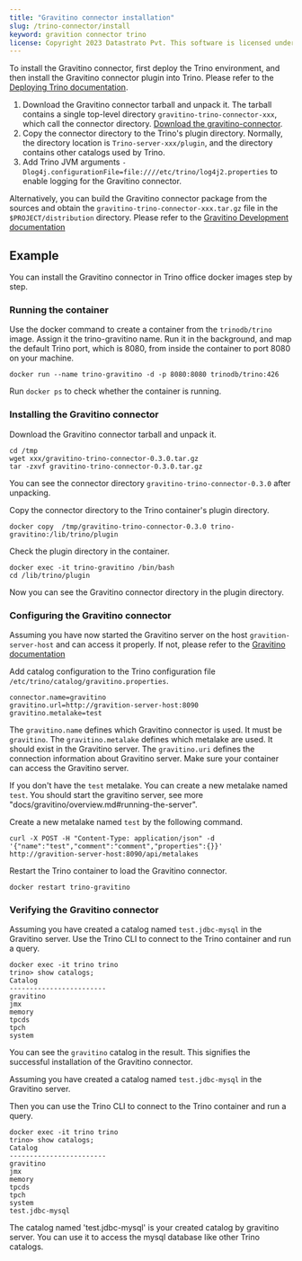 ```yaml
---
title: "Gravitino connector installation"
slug: /trino-connector/install
keyword: gravition connector trino
license: Copyright 2023 Datastrato Pvt. This software is licensed under the Apache License version 2.
---
```


To install the Gravitino connector, first deploy the Trino environment, and then install the Gravitino connector plugin into Trino.
Please refer to the [Deploying Trino documentation](https://trino.io/docs/current/installation/deployment.html).

1. Download the Gravitino connector tarball and unpack it.
   The tarball contains a single top-level directory `gravitino-trino-connector-xxx`,
   which call the connector directory.
   [Download the gravitino-connector](https://github.com/datastrato/gravitino/releases).
2. Copy the connector directory to the Trino's plugin directory.
   Normally, the directory location is `Trino-server-xxx/plugin`, and the directory contains other catalogs used by Trino.
3. Add Trino JVM arguments `-Dlog4j.configurationFile=file:////etc/trino/log4j2.properties` to enable logging for the Gravitino connector.

Alternatively,
you can build the Gravitino connector package from the sources
and obtain the `gravitino-trino-connector-xxx.tar.gz` file in the `$PROJECT/distribution` directory.
Please refer to the [Gravitino Development documentation](how-to-build)

## Example

You can install the Gravitino connector in Trino office docker images step by step.

### Running the container

Use the docker command to create a container from the `trinodb/trino` image. Assign it the trino-gravitino name. 
Run it in the background, and map the default Trino port, which is 8080, from inside the container to port 8080 on your machine.

```shell
docker run --name trino-gravitino -d -p 8080:8080 trinodb/trino:426
```
Run `docker ps` to check whether the container is running.


### Installing the Gravitino connector

Download the Gravitino connector tarball and unpack it.

```shell
cd /tmp
wget xxx/gravitino-trino-connector-0.3.0.tar.gz
tar -zxvf gravitino-trino-connector-0.3.0.tar.gz
```
You can see the connector directory `gravitino-trino-connector-0.3.0` after unpacking.

Copy the connector directory to the Trino container's plugin directory.
```shell
docker copy  /tmp/gravitino-trino-connector-0.3.0 trino-gravitino:/lib/trino/plugin
```

Check the plugin directory in the container.
```shell
docker exec -it trino-gravitino /bin/bash
cd /lib/trino/plugin
```
Now you can see the Gravitino connector directory in the plugin directory.

### Configuring the Gravitino connector

Assuming you have now started the Gravitino server on the host `gravition-server-host` and can access it properly. 
If not, please refer to the [Gravitino documentation](getting-started)

Add catalog configuration to the Trino configuration file `/etc/trino/catalog/gravitino.properties`.
```text
connector.name=gravitino
gravitino.url=http://gravition-server-host:8090
gravitino.metalake=test
```
The `gravitino.name` defines which Gravitino connector is used. It must be `gravitino`.
The `gravitino.metalake` defines which metalake are used. It should exist in the Gravitino server.
The `gravitino.uri` defines the connection information about Gravitino server. Make sure your container can access the Gravitino server.

If you don't have the `test` metalake. You can create a new metalake named `test`. 
You should start the gravitino server, see more "docs/gravitino/overview.md#running-the-server". 

Create a new metalake named `test` by the following command.
```shell
curl -X POST -H "Content-Type: application/json" -d '{"name":"test","comment":"comment","properties":{}}' http://gravition-server-host:8090/api/metalakes
```

Restart the Trino container to load the Gravitino connector.

```shell
docker restart trino-gravitino
```

### Verifying the Gravitino connector

Assuming you have created a catalog named `test.jdbc-mysql` in the Gravitino server.
Use the Trino CLI to connect to the Trino container and run a query.
```text
docker exec -it trino trino
trino> show catalogs;
Catalog
------------------------
gravitino
jmx
memory
tpcds
tpch
system
```
You can see the `gravitino` catalog in the result. This signifies the successful installation of the Gravitino connector.

Assuming you have created a catalog named `test.jdbc-mysql` in the Gravitino server. 

Then you can use the Trino CLI to connect to the Trino container and run a query.
```text
docker exec -it trino trino
trino> show catalogs;
Catalog
------------------------
gravitino
jmx
memory
tpcds
tpch
system
test.jdbc-mysql
```
The catalog named 'test.jdbc-mysql' is your created catalog by gravitino server. 
You can use it to access the mysql database like other Trino catalogs.